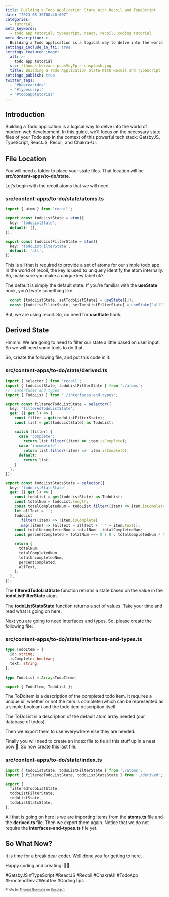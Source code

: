 ```yaml
---
title: Building a Todo Application State With Recoil and TypeScript
date: "2023-08-30T08:40:00Z"
categories:
  - tutorial
meta_keywords:
  - todo app tutorial, typescript, react, recoil, coding tutorial
meta_description: >-
  Building a Todo application is a logical way to delve into the world of modern web development. In this guide, we’ll focus on the necessary state files of your Todo app in the context of this powerful tech stack: GatsbyJS, TypeScript, ReactJS, Recoil, and Chakra-UI. Let’s dive in! 🤿
settings_include_in_fti: true
settings_featured_image:
  alt: >-
    todo app tutorial
  src: /thomas-bormans-pcpsVsyFp_s-unsplash.jpg
  title: Building a Todo Application State With Recoil and TypeScript
settings_publish: true
twitter_tags:
  - "#beareactdev"
  - "#typescript"
  - "#todoapptutorial"
---
```


## Introduction

Building a Todo application is a logical way to delve into the world of modern web development. In this guide, we’ll focus on the necessary state files of your Todo app in the context of this powerful tech stack: GatsbyJS, TypeScript, ReactJS, Recoil, and Chakra-UI.

## File Location

You will need a folder to place your state files. That location will be **src/content-apps/to-do/state**.

Let’s begin with the recoil atoms that we will need.

### src/content-apps/to-do/state/atoms.ts

```typescript
import { atom } from 'recoil';

export const todoListState = atom({
  key: 'todoListState',
  default: [],
});

export const todoListFilterState = atom({
  key: 'todoListFilterState',
  default: 'all',
});
```

This is all that is required to provide a set of atoms for our simple todo app. In the world of recoil, the key is used to uniquely identify the atom internally. So, make sure you make a unique key label ok?

The default is simply the default state. If you’re familiar with the **useState** hook, you'd write something like:

```javascript
  const [todoListState, setTodoListState] = useState([]);
  const [todoListFilterState, setTodoListFilterState] = useState('all');
```

But, we are using recoil. So, no need for **useState** hook.

## Derived State

Hmmm. We are going to need to filter our state a little based on user input. So we will need some tools to do that.

So, create the following file, and put this code in it:

### src/content-apps/to-do/state/derived.ts

```typescript
import { selector } from 'recoil';
import { todoListState, todoListFilterState } from './atoms';
//  interfaces and types
import { TodoList } from './interfaces-and-types';

export const filteredTodoListState = selector({
  key: 'filteredTodoListState',
  get: ({ get }) => {
    const filter = get(todoListFilterState);
    const list = get(todoListState) as TodoList;

    switch (filter) {
      case 'complete':
        return list.filter((item) => item.isComplete);
      case 'incomplete':
        return list.filter((item) => !item.isComplete);
      default:
        return list;
    }
  },
});

export const todoListStatsState = selector({
  key: 'todoListStatsState',
  get: ({ get }) => {
    const todoList = get(todoListState) as TodoList;
    const totalNum = todoList.length;
    const totalCompletedNum = todoList.filter((item) => item.isComplete).length;
    let allText = '';
    todoList
      .filter((item) => !item.isComplete)
      .map((item) => (allText = allText + ' ' + item.text));
    const totalUncompletedNum = totalNum - totalCompletedNum;
    const percentCompleted = totalNum === 0 ? 0 : totalCompletedNum / totalNum;

    return {
      totalNum,
      totalCompletedNum,
      totalUncompletedNum,
      percentCompleted,
      allText,
    };
  },
});
```

The **filteredTodoListState** function returns a state based on the value in the **todoListFilterState** atom.

The **todoListStatsState** function returns a set of values. Take your time and read what is going on here.

Next you are going to need interfaces and types. So, please create the following file:

### src/content-apps/to-do/state/interfaces-and-types.ts

```typescript
type TodoItem = {
  id: string;
  isComplete: boolean;
  text: string;
};

type TodoList = Array<TodoItem>;

export { TodoItem, TodoList };
```

The ToDoItem is a description of the completed todo item. It requires a unique id, whether or not the item is complete (which can be represented as a simple boolean) and the todo item description itself.

The ToDoList is a description of the default atom array needed (our database of todos).

Then we export them to use everywhere else they are needed.

Finally you will need to create an index file to tie all this stuff up in a neat bow 🎀. So now create this last file:

### src/content-apps/to-do/state/index.ts

```typescript
import { todoListState, todoListFilterState } from './atoms';
import { filteredTodoListState, todoListStatsState } from './derived';

export {
  filteredTodoListState,
  todoListFilterState,
  todoListState,
  todoListStatsState,
};
```

All that is going on here is we are importing items from the **atoms.ts** file and the **derived.ts** file. Then we export them again. Notice that we do not require the **interfaces-and-types.ts** file yet.

## So What Now?

It is time for a break dear coder. Well done you for getting to here.

Happy coding and creating! 🌟🎉

\#GatsbyJS #TypeScript #ReactJS #Recoil #ChakraUI #TodoApp #FrontendDev #WebDev #CodingTips

<p/>

<span style="font-size:10px">
Photo by <a href="https://unsplash.com/@thomasbormans?utm_source=unsplash&utm_medium=referral&utm_content=creditCopyText">Thomas Bormans</a> on <a href="https://unsplash.com/photos/pcpsVsyFp_s?utm_source=unsplash&utm_medium=referral&utm_content=creditCopyText">Unsplash</a>
</span>
